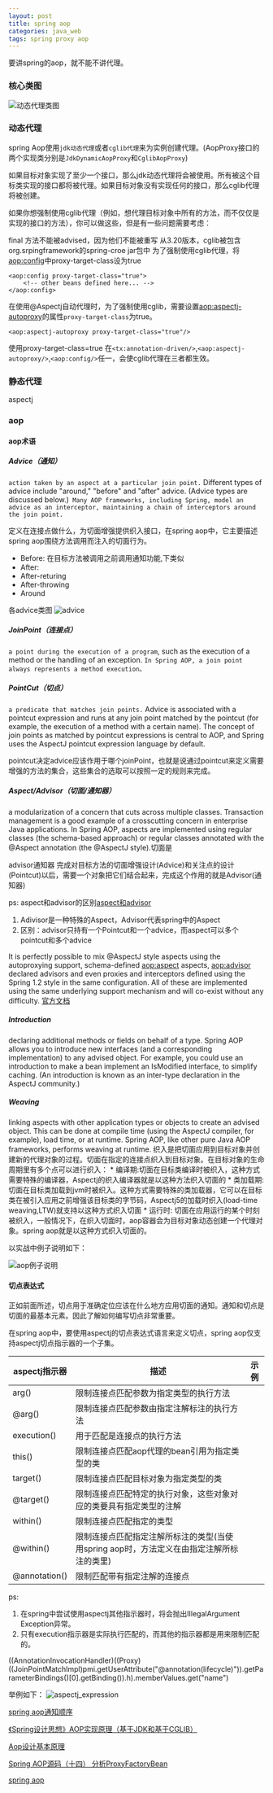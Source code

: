 ```yaml
---
layout: post
title: spring aop
categories: java_web
tags: spring proxy aop
---
```





要讲spring的aop，就不能不讲代理。

### 核心类图

![动态代理类图](/images/java_web/spring_aop_proxy.png)

### 动态代理 

spring Aop使用`jdk动态代理`或者`cglib代理`来为实例创建代理。(AopProxy接口的两个实现类分别是`JdkDynamicAopProxy`和`CglibAopProxy`)

如果目标对象实现了至少一个接口，那么jdk动态代理将会被使用。所有被这个目标类实现的接口都将被代理。如果目标对象没有实现任何的接口，那么cglib代理将被创建。

如果你想强制使用cglib代理（例如，想代理目标对象中所有的方法，而不仅仅是实现的接口的方法），你可以做这些，但是有一些问题需要考虑：

final 方法不能被advised，因为他们不能被重写
从3.20版本，cglib被包含org.srpingframework的spring-croe jar包中
为了强制使用cglib代理，将<aop:config>中proxy-target-class设为true

    <aop:config proxy-target-class="true">
        <!-- other beans defined here... -->
    </aop:config>

在使用@Aspectj自动代理时，为了强制使用cglib，需要设置<aop:aspectj-autoproxy>的属性`proxy-target-class`为true。

    <aop:aspectj-autoproxy proxy-target-class="true"/>

使用proxy-target-class=true 在`<tx:annotation-driven/>`,`<aop:aspectj-autoproxy/>`,`<aop:config/>`任一，会使cglib代理在三者都生效。

### 静态代理 

aspectj

### aop

#### aop术语

##### ***Advice（通知）***

`action taken by an aspect at a particular join point.` Different types of advice include "around," "before" and "after" advice. (Advice types are discussed below.)` Many AOP frameworks, including Spring, model an advice as an interceptor, maintaining a chain of interceptors around the join point.`

定义在连接点做什么，为切面增强提供织入接口，在spring aop中，它主要描述spring aop围绕方法调用而注入的切面行为。

* Before: 在目标方法被调用之前调用通知功能,下类似
* After:
* After-returing
* After-throwing
* Around

各advice类图
![advice](/images/java_web/aop_advice.png)

##### ***JoinPoint（连接点）***

`a point during the execution of a program`, such as the execution of a method or the handling of an exception. `In Spring AOP, a join point always represents a method execution。`

##### ***PointCut（切点）***

`a predicate that matches join points.` Advice is associated with a pointcut expression and runs at any join point matched by the pointcut (for example, the execution of a method with a certain name). The concept of join points as matched by pointcut expressions is central to AOP, and Spring uses the AspectJ pointcut expression language by default.

pointcut决定advice应该作用于哪个joinPoint，也就是说通过pointcut来定义需要增强的方法的集合，这些集合的选取可以按照一定的规则来完成。

##### ***Aspect/Advisor（切面/通知器）***

a modularization of a concern that cuts across multiple classes. Transaction management is a good example of a crosscutting concern in enterprise Java applications. In Spring AOP, aspects are implemented using regular classes (the schema-based approach) or regular classes annotated with the @Aspect annotation (the @AspectJ style).切面是

advisor通知器 完成对目标方法的切面增强设计(Advice)和关注点的设计(Pointcut)以后，需要一个对象把它们结合起来，完成这个作用的就是Advisor(通知器)

ps: aspect和advisor的区别[aspect和advisor](http://www.iteye.com/problems/69785)

1. Adivisor是一种特殊的Aspect，Advisor代表spring中的Aspect
2. 区别：advisor只持有一个Pointcut和一个advice，而aspect可以多个pointcut和多个advice

It is perfectly possible to mix @AspectJ style aspects using the autoproxying support, schema-defined <aop:aspect> aspects, <aop:advisor> declared advisors and even proxies and interceptors defined using the Spring 1.2 style in the same configuration. All of these are implemented using the same underlying support mechanism and will co-exist without any difficulty. [官方文档](https://docs.spring.io/spring/docs/current/spring-framework-reference/html/aop.html#aop-mixing-styles)


##### ***Introduction***

declaring additional methods or fields on behalf of a type. Spring AOP allows you to introduce new interfaces (and a corresponding implementation) to any advised object. For example, you could use an introduction to make a bean implement an IsModified interface, to simplify caching. (An introduction is known as an inter-type declaration in the AspectJ community.)

##### ***Weaving***

linking aspects with other application types or objects to create an advised object. This can be done at compile time (using the AspectJ compiler, for example), load time, or at runtime. Spring AOP, like other pure Java AOP frameworks, performs weaving at runtime. 织入是把切面应用到目标对象并创建新的代理对象的过程。切面在指定的连接点织入到目标对象。在目标对象的生命周期里有多个点可以进行织入：
    * 编译期:切面在目标类编译时被织入，这种方式需要特殊的编译器，Aspectj的织入编译器就是以这种方法织入切面的
    * 类加载期: 切面在目标类加载到jvm时被织入。这种方式需要特殊的类加载器，它可以在目标类在被引入应用之前增强该目标类的字节码，Aspectj5的加载时织入(load-time weaving,LTW)就支持以这种方式织入切面
    * 运行时: 切面在应用运行的某个时刻被织入，一般情况下，在织入切面时，aop容器会为目标对象动态创建一个代理对象。spring aop就是以这种方式织入切面的。

以实战中例子说明如下：

![aop例子说明](/images/java_web/aop_action.png)

#### 切点表达式

正如前面所述，切点用于准确定位应该在什么地方应用切面的通知。通知和切点是切面的最基本元素。因此了解如何编写切点非常重要。

在spring aop中，要使用aspectj的切点表达式语言来定义切点，spring aop仅支持aspectj切点指示器的一个子集。

|aspectj指示器|描述|示例|
|-|-|-|
|arg()|限制连接点匹配参数为指定类型的执行方法||
|@arg()|限制连接点匹配参数由指定注解标注的执行方法||
|execution()|用于匹配是连接点的执行方法||
|this()|限制连接点匹配aop代理的bean引用为指定类型的类||
|target()|限制连接点匹配目标对象为指定类型的类||
|@target()|限制连接点匹配特定的执行对象，这些对象对应的类要具有指定类型的注解||
|within()|限制连接点匹配指定的类型||
|@within()|限制连接点匹配指定注解所标注的类型(当使用spring aop时，方法定义在由指定注解所标注的类里)||
|@annotation()|限制匹配带有指定注解的连接点||

ps:

1. 在spring中尝试使用aspectj其他指示器时，将会抛出IIlegalArgument Exception异常。
2. 只有execution指示器是实际执行匹配的，而其他的指示器都是用来限制匹配的。


((AnnotationInvocationHandler)((Proxy)((JoinPointMatchImpl)pmi.getUserAttribute("@annotation(lifecycle)")).getParameterBindings()[0].getBinding()).h).memberValues.get("name")

举例如下：
![aspectj_expression](/images/java_web/aspectj_expression.jpeg)

[spring aop通知顺序](http://www.uml.org.cn/sjms/201211023.asp)

[《Spring设计思想》AOP实现原理（基于JDK和基于CGLIB）](http://blog.csdn.net/luanlouis/article/details/51155821)

[Aop设计基本原理](http://blog.csdn.net/luanlouis/article/details/51095702)

[Spring AOP源码（十四） 分析ProxyFactoryBean](http://blog.csdn.net/linuu/article/details/50972036)

[spring aop](http://docs.spring.io/spring/docs/5.0.0.RC2/spring-framework-reference/core.html#aop)  
